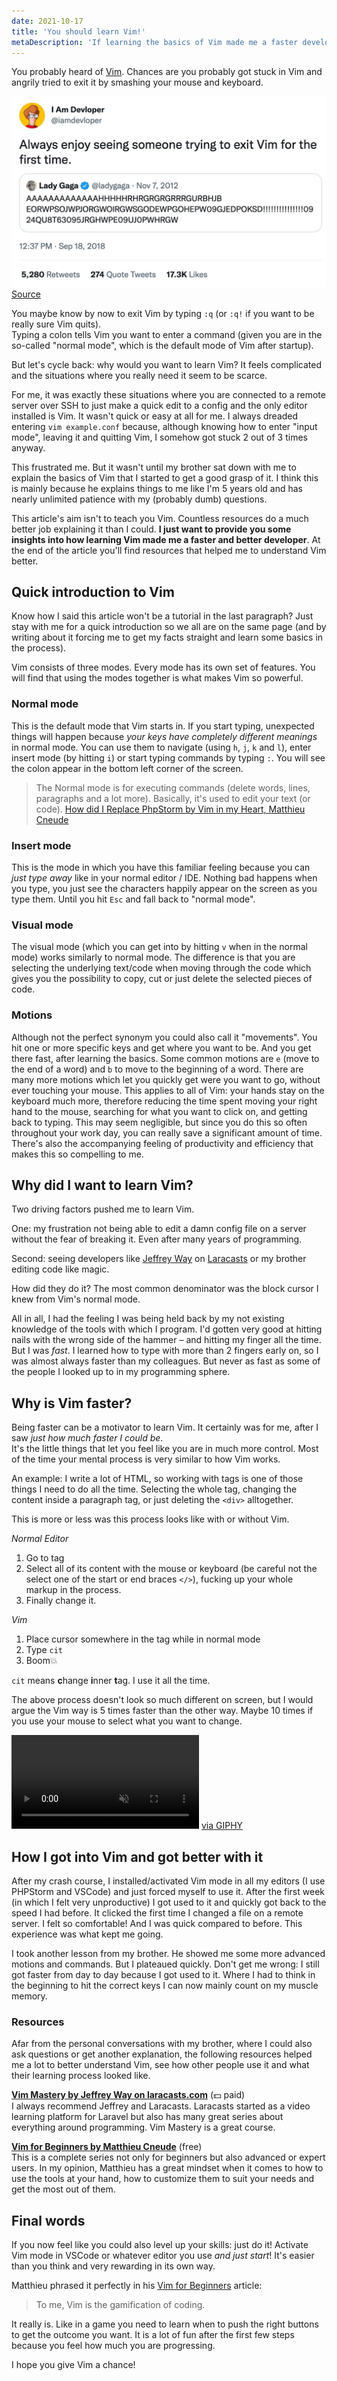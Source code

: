 ```yaml
---
date: 2021-10-17
title: 'You should learn Vim!'
metaDescription: 'If learning the basics of Vim made me a faster developer, it will make you too.'
---
```

You probably heard of [Vim](https://www.vim.org/). Chances are you probably got stuck in Vim and angrily tried to exit it by smashing your mouse and keyboard.

![Picture of a Tweet mocking how it looks when first users of Vim try to quit it.](vim-meme.jpg)
[Source](https://twitter.com/iamdevloper/status/1041999624775626752)

You maybe know by now to exit Vim by typing `:q` (or `:q!` if you want to be really sure Vim quits).  
Typing a colon tells Vim you want to enter a command (given you are in the so-called "normal mode", which is the default mode of Vim after startup).

But let's cycle back: why would you want to learn Vim? It feels complicated and the situations where you really need it seem to be scarce.

For me, it was exactly these situations where you are connected to a remote server over SSH to just make a quick edit to a config and the only editor installed is Vim. It wasn't quick or easy at all for me. I always dreaded entering `vim example.conf` because, although knowing how to enter "input mode", leaving it and quitting Vim, I somehow got stuck 2 out of 3 times anyway.

This frustrated me. But it wasn't until my brother sat down with me to explain the basics of Vim that I started to get a good grasp of it. I think this is mainly because he explains things to me like I'm 5 years old and has nearly unlimited patience with my (probably dumb) questions.

This article's aim isn't to teach you Vim. Countless resources do a much better job explaining it than I could. **I just want to provide you some insights into how learning Vim made me a faster and better developer**. At the end of the article you'll find resources that helped me to understand Vim better.

## Quick introduction to Vim
Know how I said this article won't be a tutorial in the last paragraph? Just stay with me for a quick introduction so we all are on the same page (and by writing about it forcing me to get my facts straight and learn some basics in the process).

Vim consists of three modes. Every mode has its own set of features. You will find that using the modes together is what makes Vim so powerful.

### Normal mode
This is the default mode that Vim starts in. If you start typing, unexpected things will happen because *your keys have completely different meanings* in normal mode.
You can use them to navigate (using `h`, `j`, `k` and `l`), enter insert mode (by hitting `i`) or start typing commands by typing `:`. You will see the colon appear in the bottom left corner of the screen.

> The Normal mode is for executing commands (delete words, lines, paragraphs and a lot more). Basically, it's used to edit your text (or code).
[How did I Replace PhpStorm by Vim in my Heart, Matthieu Cneude](https://thevaluable.dev/phpstorm-vs-vim/)

### Insert mode
This is the mode in which you have this familiar feeling because you can *just type away* like in your normal editor / IDE. Nothing bad happens when you type, you just see the characters happily appear on the screen as you type them. Until you hit `Esc` and fall back to "normal mode".

### Visual mode
The visual mode (which you can get into by hitting `v` when in the normal mode) works similarly to normal mode. The difference is that you are selecting the underlying text/code when moving through the code which gives you the possibility to copy, cut or just delete the selected pieces of code.

### Motions
Although not the perfect synonym you could also call it "movements". You hit one or more specific keys and get where you want to be. And you get there fast, after learning the basics. Some common motions are `e` (move to the end of a word) and `b` to move to the beginning of a word. 
There are many more motions which let you quickly get were you want to go, without ever touching your mouse. This applies to all of Vim: your hands stay on the keyboard much more, therefore reducing the time spent moving your right hand to the mouse, searching for what you want to click on, and getting back to typing.
This may seem negligible, but since you do this so often throughout your work day, you can really save a significant amount of time. There's also the accompanying feeling of productivity and efficiency that makes this so compelling to me.

## Why did I want to learn Vim?
Two driving factors pushed me to learn Vim.

One: my frustration not being able to edit a damn config file on a server without the fear of breaking it. Even after many years of programming.

Second: seeing developers like [Jeffrey Way](https://twitter.com/jeffrey_way) on [Laracasts](https://laracasts.com) or my brother editing code like magic.

How did they do it? The most common denominator was the block cursor I knew from Vim's normal mode.

All in all, I had the feeling I was being held back by my not existing knowledge of the tools with which I program. I'd gotten very good at hitting nails with the wrong side of the hammer – and hitting my finger all the time. But I was *fast*. I learned how to type with more than 2 fingers early on, so I was almost always faster than my colleagues. But never as fast as some of the people I looked up to in my programming sphere.

## Why is Vim faster?
Being faster can be a motivator to learn Vim. It certainly was for me, after I saw *just how much faster I could be*.  
It's the little things that let you feel like you are in much more control. Most of the time your mental process is very similar to how Vim works.

An example: I write a lot of HTML, so working with tags is one of those things I need to do all the time. Selecting the whole tag, changing the content inside a paragraph tag, or just deleting the `<div>` alltogether.

This is more or less was this process looks like with or without Vim.

*Normal Editor*
1. Go to tag
2. Select all of its content with the mouse or keyboard (be careful not the select one of the start or end braces `</>`), fucking up your whole markup in the process.
3. Finally change it.

*Vim*
1. Place cursor somewhere in the tag while in normal mode
2. Type `cit`
3. Boom💥

`cit`  means **c**hange **i**nner **t**ag. I use it all the time.

The above process doesn't look so much different on screen, but I would argue the Vim way is 5 times faster than the other way. Maybe 10 times if you use your mouse to select what you want to change.

<video class="w-full" autoplay loop muted src="this-is-the-way.mp4"></video>
[via GIPHY](https://giphy.com/gifs/disneyplus-star-wars-the-mandalorian-madalorian-Ld77zD3fF3Run8olIt)

## How I got into Vim and got better with it
After my crash course, I installed/activated Vim mode in all my editors (I use PHPStorm and VSCode) and just forced myself to use it. After the first week (in which I felt very unproductive) I got used to it and quickly got back to the speed I had before.
It clicked the first time I changed a file on a remote server. I felt so comfortable! And I was quick compared to before. This experience was what kept me going.

I took another lesson from my brother. He showed me some more advanced motions and commands. But I plateaued quickly. Don't get me wrong: I still got faster from day to day because I got used to it. Where I had to think in the beginning to hit the correct keys I can now mainly count on my muscle memory.

### Resources
Afar from the personal conversations with my brother, where I could also ask questions or get another explanation, the following resources helped me a lot to better understand Vim, see how other people use it and what their learning process looked like.


[**Vim Mastery by Jeffrey Way on laracasts.com**](https://laracasts.com/series/vim-mastery) (💵 paid)  
I always recommend Jeffrey and Laracasts. Laracasts started as a video learning platform for Laravel but also has many great series about everything around programming.
Vim Mastery is a great course.

[**Vim for Beginners by Matthieu Cneude**](https://thevaluable.dev/vim-beginner/) (free)  
This is a complete series not only for beginners but also advanced or expert users.
In my opinion, Matthieu has a great mindset when it comes to how to use the tools at your hand, how to customize them to suit your needs and get the most out of them.

## Final words
If you now feel like you could also level up your skills: just do it! Activate Vim mode in VSCode or whatever editor you use *and just start*! It's easier than you think and very rewarding in its own way.

Matthieu phrased it perfectly in his [Vim for Beginners](https://thevaluable.dev/vim-beginner/) article:

> To me, Vim is the gamification of coding.

It really is. Like in a game you need to learn when to push the right buttons to get the outcome you want. It is a lot of fun after the first few steps because you feel how much you are progressing.

I hope you give Vim a chance!